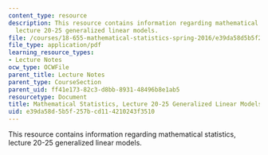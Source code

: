 ```yaml
---
content_type: resource
description: This resource contains information regarding mathematical statistics,
  lecture 20-25 generalized linear models.
file: /courses/18-655-mathematical-statistics-spring-2016/e39da58d5b5f257bcd114210243f3510_MIT18_655S16_LecNote20_25.pdf
file_type: application/pdf
learning_resource_types:
- Lecture Notes
ocw_type: OCWFile
parent_title: Lecture Notes
parent_type: CourseSection
parent_uid: ff41e173-82c3-d8bb-8931-48496b8e1ab5
resourcetype: Document
title: Mathematical Statistics, Lecture 20-25 Generalized Linear Models
uid: e39da58d-5b5f-257b-cd11-4210243f3510
---
```

This resource contains information regarding mathematical statistics, lecture 20-25 generalized linear models.

